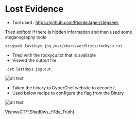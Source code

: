 # Lost Evidence

- Tool used : https://github.com/RickdeJager/stegseek

Tried exiftool if there is hidden information and then used some steganography tools 

``` stegseek lastdays.jpg /usr/share/wordlists/rockyou.txt ```

- Tried with the rockyou.txt that is available 
- Viewed the output file 

```  cat lastdays.jpg.out ```

![alt text](image.png)

- Taken the binary to CyberChef website to decode it 
- Used below recipe to configure the flag from the Binary

![alt text]({754DDAAD-32F6-4D1C-AC8C-5767AD8CDA5F}.png)

VishwaCTF{Shad0ws_H1de_Truth}
